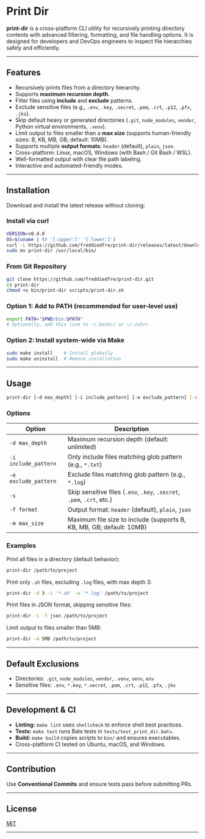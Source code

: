 # Print Dir

**print-dir** is a cross-platform CLI utility for recursively printing directory contents with advanced filtering, formatting, and file handling options. It is designed for developers and DevOps engineers to inspect file hierarchies safely and efficiently.

---

## Features

- Recursively prints files from a directory hierarchy.
- Supports **maximum recursion depth**.
- Filter files using **include** and **exclude** patterns.
- Exclude sensitive files (e.g., `.env`, `.key`, `.secret`, `.pem`, `.crt`, `.p12`, `.pfx`, `.jks`).
- Skip default heavy or generated directories (`.git`, `node_modules`, `vendor`, Python virtual environments, `.venv`).
- Limit output to files smaller than a **max size** (supports human-friendly sizes: B, KB, MB, GB; default: 10MB).
- Supports multiple **output formats**: `header` (default), `plain`, `json`.
- Cross-platform: Linux, macOS, Windows (with Bash / Git Bash / WSL).
- Well-formatted output with clear file path labeling.
- Interactive and automated-friendly modes.

---

## Installation

Download and install the latest release without cloning:

### Install via curl

```bash
VERSION=v0.4.0
OS=$(uname | tr '[:upper:]' '[:lower:]')
curl -L https://github.com/freddiedfre/print-dir/releases/latest/download/print-dir-${VERSION}-${OS}-amd64.tar.gz | tar xz
sudo mv print-dir /usr/local/bin/

```

### From Git Repository

```bash
git clone https://github.com/freddiedfre/print-dir.git
cd print-dir
chmod +x bin/print-dir scripts/print-dir.sh
```

### Option 1: Add to PATH (recommended for user-level use)

```bash
export PATH="$PWD/bin:$PATH"
# Optionally, add this line to ~/.bashrc or ~/.zshrc
```

### Option 2: Install system-wide via Make

```bash
sudo make install    # Install globally
sudo make uninstall  # Remove installation
```

---

## Usage

```bash
print-dir [-d max_depth] [-i include_pattern] [-e exclude_pattern] [-s] [-f format] [-m max_size] directory_path
```

### Options

| Option               | Description                                                            |
| -------------------- | ---------------------------------------------------------------------- |
| `-d max_depth`       | Maximum recursion depth (default: unlimited)                           |
| `-i include_pattern` | Only include files matching glob pattern (e.g., `*.txt`)               |
| `-e exclude_pattern` | Exclude files matching glob pattern (e.g., `*.log`)                    |
| `-s`                 | Skip sensitive files (`.env`, `.key`, `.secret`, `.pem`, `.crt`, etc.) |
| `-f format`          | Output format: `header` (default), `plain`, `json`                     |
| `-m max_size`        | Maximum file size to include (supports B, KB, MB, GB; default: 10MB)   |

### Examples

Print all files in a directory (default behavior):

```bash
print-dir /path/to/project
```

Print only `.sh` files, excluding `.log` files, with max depth 3:

```bash
print-dir -d 3 -i '*.sh' -e '*.log' /path/to/project
```

Print files in JSON format, skipping sensitive files:

```bash
print-dir -s -f json /path/to/project
```

Limit output to files smaller than 5MB:

```bash
print-dir -m 5MB /path/to/project
```

---

## Default Exclusions

- Directories: `.git`, `node_modules`, `vendor`, `.venv`, `venv`, `env`
- Sensitive files: `.env`, `*.key`, `*.secret`, `.pem`, `.crt`, `.p12`, `.pfx`, `.jks`

---

## Development & CI

- **Linting:** `make lint` uses `shellcheck` to enforce shell best practices.
- **Tests:** `make test` runs Bats tests in `tests/test_print_dir.bats`.
- **Build:** `make build` copies scripts to `bin/` and ensures executables.
- Cross-platform CI tested on Ubuntu, macOS, and Windows.

---

## Contribution

Use **Conventional Commits** and ensure tests pass before submitting PRs.

---

## License

[MIT](./LICENSE)

---
